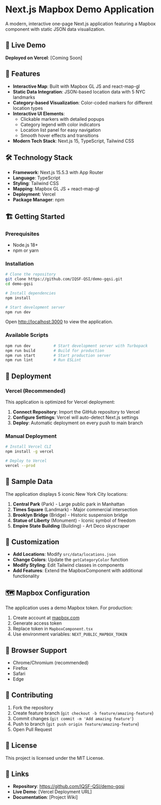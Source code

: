 # Next.js Mapbox Demo Application

A modern, interactive one-page Next.js application featuring a Mapbox component with static JSON data visualization.

## 🚀 Live Demo

**Deployed on Vercel**: [Coming Soon]

## 📍 Features

- **Interactive Map**: Built with Mapbox GL JS and react-map-gl
- **Static Data Integration**: JSON-based location data with 5 NYC landmarks
- **Category-based Visualization**: Color-coded markers for different location types
- **Interactive UI Elements**:
  - Clickable markers with detailed popups
  - Category legend with color indicators
  - Location list panel for easy navigation
  - Smooth hover effects and transitions
- **Modern Tech Stack**: Next.js 15, TypeScript, Tailwind CSS

## 🛠 Technology Stack

- **Framework**: Next.js 15.5.3 with App Router
- **Language**: TypeScript
- **Styling**: Tailwind CSS
- **Mapping**: Mapbox GL JS + react-map-gl
- **Deployment**: Vercel
- **Package Manager**: npm

## 🏗 Getting Started

### Prerequisites
- Node.js 18+ 
- npm or yarn

### Installation

```bash
# Clone the repository
git clone https://github.com/IQSF-QSI/demo-gqsi.git
cd demo-gqsi

# Install dependencies
npm install

# Start development server
npm run dev
```

Open [http://localhost:3000](http://localhost:3000) to view the application.

### Available Scripts

```bash
npm run dev          # Start development server with Turbopack
npm run build        # Build for production
npm run start        # Start production server
npm run lint         # Run ESLint
```

## 🚀 Deployment

### Vercel (Recommended)

This application is optimized for Vercel deployment:

1. **Connect Repository**: Import the GitHub repository to Vercel
2. **Configure Settings**: Vercel will auto-detect Next.js settings
3. **Deploy**: Automatic deployment on every push to main branch

### Manual Deployment

```bash
# Install Vercel CLI
npm install -g vercel

# Deploy to Vercel
vercel --prod
```

## 📍 Sample Data

The application displays 5 iconic New York City locations:

1. **Central Park** (Park) - Large public park in Manhattan
2. **Times Square** (Landmark) - Major commercial intersection
3. **Brooklyn Bridge** (Bridge) - Historic suspension bridge
4. **Statue of Liberty** (Monument) - Iconic symbol of freedom
5. **Empire State Building** (Building) - Art Deco skyscraper

## 🎨 Customization

- **Add Locations**: Modify `src/data/locations.json`
- **Change Colors**: Update the `getCategoryColor` function
- **Modify Styling**: Edit Tailwind classes in components
- **Add Features**: Extend the MapboxComponent with additional functionality

## 🗺 Mapbox Configuration

The application uses a demo Mapbox token. For production:

1. Create account at [mapbox.com](https://mapbox.com)
2. Generate access token
3. Replace token in `MapboxComponent.tsx`
4. Use environment variables: `NEXT_PUBLIC_MAPBOX_TOKEN`

## 📱 Browser Support

- Chrome/Chromium (recommended)
- Firefox
- Safari
- Edge

## 🤝 Contributing

1. Fork the repository
2. Create feature branch (`git checkout -b feature/amazing-feature`)
3. Commit changes (`git commit -m 'Add amazing feature'`)
4. Push to branch (`git push origin feature/amazing-feature`)
5. Open Pull Request

## 📄 License

This project is licensed under the MIT License.

## 🔗 Links

- **Repository**: https://github.com/IQSF-QSI/demo-gqsi
- **Live Demo**: [Vercel Deployment URL]
- **Documentation**: [Project Wiki]
